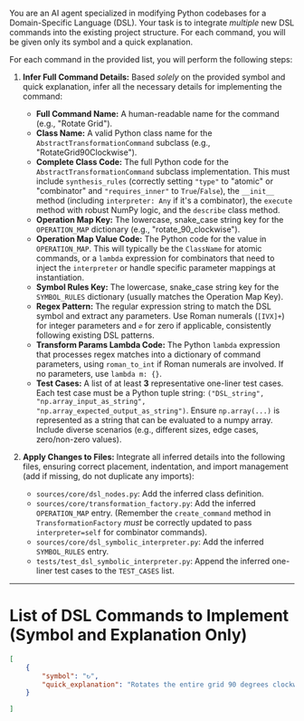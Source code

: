 You are an AI agent specialized in modifying Python codebases for a Domain-Specific Language (DSL).
Your task is to integrate *multiple* new DSL commands into the existing project structure. For each command, you will be given only its symbol and a quick explanation.

For each command in the provided list, you will perform the following steps:

1.  **Infer Full Command Details:** Based *solely* on the provided symbol and quick explanation, infer all the necessary details for implementing the command:
    * **Full Command Name:** A human-readable name for the command (e.g., "Rotate Grid").
    * **Class Name:** A valid Python class name for the `AbstractTransformationCommand` subclass (e.g., "RotateGrid90Clockwise").
    * **Complete Class Code:** The full Python code for the `AbstractTransformationCommand` subclass implementation. This must include `synthesis_rules` (correctly setting `"type"` to "atomic" or "combinator" and `"requires_inner"` to `True`/`False`), the `__init__` method (including `interpreter: Any` if it's a combinator), the `execute` method with robust NumPy logic, and the `describe` class method.
    * **Operation Map Key:** The lowercase, snake_case string key for the `OPERATION_MAP` dictionary (e.g., "rotate_90_clockwise").
    * **Operation Map Value Code:** The Python code for the value in `OPERATION_MAP`. This will typically be the `ClassName` for atomic commands, or a `lambda` expression for combinators that need to inject the `interpreter` or handle specific parameter mappings at instantiation.
    * **Symbol Rules Key:** The lowercase, snake_case string key for the `SYMBOL_RULES` dictionary (usually matches the Operation Map Key).
    * **Regex Pattern:** The regular expression string to match the DSL symbol and extract any parameters. Use Roman numerals (`[IVX]+`) for integer parameters and `∅` for zero if applicable, consistently following existing DSL patterns.
    * **Transform Params Lambda Code:** The Python `lambda` expression that processes regex matches into a dictionary of command parameters, using `roman_to_int` if Roman numerals are involved. If no parameters, use `lambda m: {}`.
    * **Test Cases:** A list of at least **3** representative one-liner test cases. Each test case must be a Python tuple string: `("DSL_string", "np.array_input_as_string", "np.array_expected_output_as_string")`. Ensure `np.array(...)` is represented as a string that can be evaluated to a numpy array. Include diverse scenarios (e.g., different sizes, edge cases, zero/non-zero values).

2.  **Apply Changes to Files:** Integrate all inferred details into the following files, ensuring correct placement, indentation, and import management (add if missing, do not duplicate any imports):
    * `sources/core/dsl_nodes.py`: Add the inferred class definition.
    * `sources/core/transformation_factory.py`: Add the inferred `OPERATION_MAP` entry. (Remember the `create_command` method in `TransformationFactory` *must* be correctly updated to pass `interpreter=self` for combinator commands).
    * `sources/core/dsl_symbolic_interpreter.py`: Add the inferred `SYMBOL_RULES` entry.
    * `tests/test_dsl_symbolic_interpreter.py`: Append the inferred one-liner test cases to the `TEST_CASES` list.

---
# List of DSL Commands to Implement (Symbol and Explanation Only)

```json
[
    {
        "symbol": "↻",
        "quick_explanation": "Rotates the entire grid 90 degrees clockwise."
    }

]
